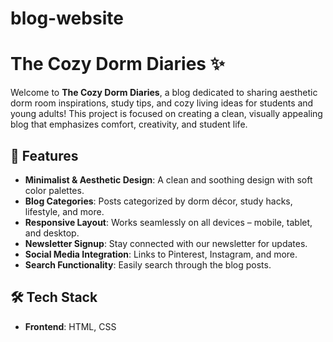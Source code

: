 # blog-website<br>
# The Cozy Dorm Diaries ✨

Welcome to **The Cozy Dorm Diaries**, a blog dedicated to sharing aesthetic dorm room inspirations, study tips, and cozy living ideas for students and young adults! This project is focused on creating a clean, visually appealing blog that emphasizes comfort, creativity, and student life.

## 🌟 Features
- **Minimalist & Aesthetic Design**: A clean and soothing design with soft color palettes.
- **Blog Categories**: Posts categorized by dorm décor, study hacks, lifestyle, and more.
- **Responsive Layout**: Works seamlessly on all devices – mobile, tablet, and desktop.
- **Newsletter Signup**: Stay connected with our newsletter for updates.
- **Social Media Integration**: Links to Pinterest, Instagram, and more.
- **Search Functionality**: Easily search through the blog posts.

## 🛠️ Tech Stack
- **Frontend**: HTML, CSS
